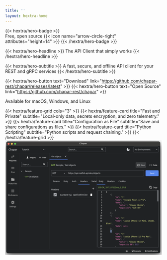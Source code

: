 ```yaml
---
title: ''
layout: hextra-home
---
```


<div class="hx:mb-6 hx:flex hx:flex-col hx:gap-4 hx:justify-center hx:items-center hx:w-full hx:mx-auto">
{{< hextra/hero-badge >}}
  <div class="hx:w-2 hx:h-2 hx:rounded-full hx:bg-primary-400"></div>
  <span>Free, open source</span>
  {{< icon name="arrow-circle-right" attributes="height=14" >}}
{{< /hextra/hero-badge >}}

{{< hextra/hero-headline >}}
  The <span class="home-highlight">API Client</span> that simply works
{{< /hextra/hero-headline >}}
</div>

<div class="hx:mb-6 hx:flex hx:justify-center hx:items-center hx:w-full">
{{< hextra/hero-subtitle >}}
  A fast, secure, and offline API client for your REST and gRPC services
{{< /hextra/hero-subtitle >}}
</div>

<div class="hx:mb-6 hx:flex hx:justify-center hx:items-center hx:w-full"> 

{{< hextra/hero-button text="Download" link="https://github.com/chapar-rest/chapar/releases/latest" >}}
{{< hextra/hero-button text="Open Source" link="https://github.com/chapar-rest/chapar" >}}
</div>
<div class="hx:mb-6 hx:flex hx:justify-center hx:items-center hx:w-full">
  <p class="hx:text-center hx:text-sm hx:text-gray-600 hx:dark:text-gray-400">
    Available for macOS, Windows, and Linux
  </p>
</div>

<div class="hx:mt-6"></div>

<div class="hx:w-full hx:mx-auto" style="max-width: 900px;">
{{< hextra/feature-grid cols="3" >}}
  {{< hextra/feature-card
    title="Fast and Private"
    subtitle="Local-only data, secrets encryption, and zero telemetry."
  >}} 
  {{< hextra/feature-card
    title="Configuration as File"
    subtitle="Save and share configurations as files."
  >}}
  {{< hextra/feature-card
    title="Python Scripting"
    subtitle="Python scripts and request chaining."
  >}}
{{< /hextra/feature-grid >}}
</div>
<div class="hx:mt-8"></div>

<div class="hx:w-full hx:mx-auto" style="max-width: 800px;">
<img src="./images/main-page.png" alt="chapar screenshot" class="hx:w-full hx:h-auto">
</div>
</div>